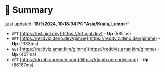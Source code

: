 # 📖 Summary
Last updated: **18/9/2024, 10:18:34 PG "Asia/Kuala_Lumpur"**

- `GET` [https://hst.ujol.dev](https://hst.ujol.dev) - **Up** (585ms)
- `GET` [https://reddviz.deno.dev/gimme](https://reddviz.deno.dev/gimme) - **Up** (1333ms)
- `GET` [https://reddviz.amar.kim/gimme](https://reddviz.amar.kim/gimme) - **Up** (407ms)
- `GET` [https://dumb.onrender.com](https://dumb.onrender.com) - **Up** (86167ms)
